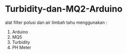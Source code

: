 # Turbidity-dan-MQ2-Arduino
alat filter polusi dan air limbah tahu menggunakan :
  1. Arduino
  2. MQ5
  3. Turbidity
  4. PH Meter
